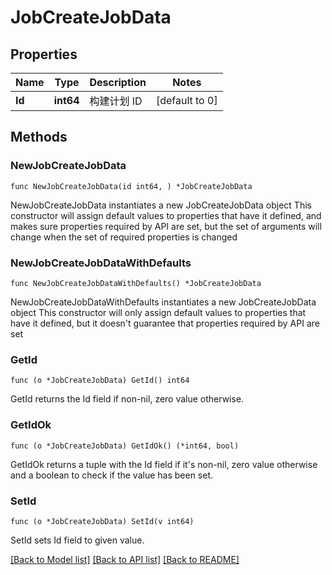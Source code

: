 # JobCreateJobData

## Properties

Name | Type | Description | Notes
------------ | ------------- | ------------- | -------------
**Id** | **int64** | 构建计划 ID | [default to 0]

## Methods

### NewJobCreateJobData

`func NewJobCreateJobData(id int64, ) *JobCreateJobData`

NewJobCreateJobData instantiates a new JobCreateJobData object
This constructor will assign default values to properties that have it defined,
and makes sure properties required by API are set, but the set of arguments
will change when the set of required properties is changed

### NewJobCreateJobDataWithDefaults

`func NewJobCreateJobDataWithDefaults() *JobCreateJobData`

NewJobCreateJobDataWithDefaults instantiates a new JobCreateJobData object
This constructor will only assign default values to properties that have it defined,
but it doesn't guarantee that properties required by API are set

### GetId

`func (o *JobCreateJobData) GetId() int64`

GetId returns the Id field if non-nil, zero value otherwise.

### GetIdOk

`func (o *JobCreateJobData) GetIdOk() (*int64, bool)`

GetIdOk returns a tuple with the Id field if it's non-nil, zero value otherwise
and a boolean to check if the value has been set.

### SetId

`func (o *JobCreateJobData) SetId(v int64)`

SetId sets Id field to given value.



[[Back to Model list]](../README.md#documentation-for-models) [[Back to API list]](../README.md#documentation-for-api-endpoints) [[Back to README]](../README.md)



